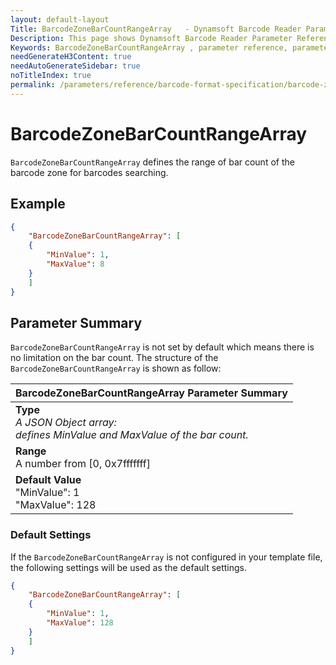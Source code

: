 ```yaml
---
layout: default-layout
Title: BarcodeZoneBarCountRangeArray   - Dynamsoft Barcode Reader Parameters
Description: This page shows Dynamsoft Barcode Reader Parameter Reference for BarcodeZoneBarCountRangeArray  .
Keywords: BarcodeZoneBarCountRangeArray , parameter reference, parameter
needGenerateH3Content: true
needAutoGenerateSidebar: true
noTitleIndex: true
permalink: /parameters/reference/barcode-format-specification/barcode-zone-bar-count-range-array.html
---
```


# BarcodeZoneBarCountRangeArray  

`BarcodeZoneBarCountRangeArray` defines the range of bar count of the barcode zone for barcodes searching.
## Example

```json
{
    "BarcodeZoneBarCountRangeArray": [
    {
        "MinValue": 1,
        "MaxValue": 8
    }
    ]
}
```

## Parameter Summary

`BarcodeZoneBarCountRangeArray` is not set by default which means there is no limitation on the bar count. The structure of the `BarcodeZoneBarCountRangeArray` is shown as follow:

| BarcodeZoneBarCountRangeArray  Parameter Summary |
| :--------------------------------- |
| **Type**<br>*A JSON Object array: <br>defines MinValue and MaxValue of the bar count.* |
| **Range**<br>A number from [0, 0x7fffffff] |
| **Default Value**<br> "MinValue": 1<br>"MaxValue": 128|

### Default Settings

If the `BarcodeZoneBarCountRangeArray` is not configured in your template file, the following settings will be used as the default settings.

```json
{
    "BarcodeZoneBarCountRangeArray": [
    {
        "MinValue": 1,
        "MaxValue": 128
    }
    ]
}
```